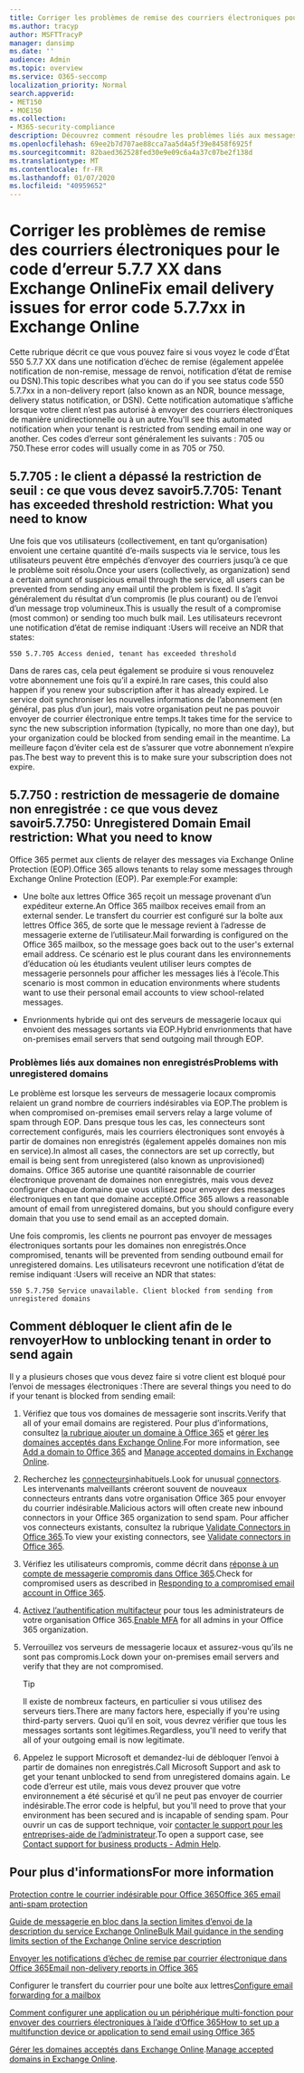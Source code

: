 ```yaml
---
title: Corriger les problèmes de remise des courriers électroniques pour le code d’erreur 5.7.7 XX dans Exchange Online
ms.author: tracyp
author: MSFTTracyP
manager: dansimp
ms.date: ''
audience: Admin
ms.topic: overview
ms.service: O365-seccomp
localization_priority: Normal
search.appverid:
- MET150
- MOE150
ms.collection:
- M365-security-compliance
description: Découvrez comment résoudre les problèmes liés aux messages électroniques pour le code d’erreur 5.7.7 XX dans Exchange Online (le client a bloqué l’envoi de messages).
ms.openlocfilehash: 69ee2b7d707ae88cca7aa5d4a5f39e8458f6925f
ms.sourcegitcommit: 82baed362528fed30e9e09c6a4a37c07be2f138d
ms.translationtype: MT
ms.contentlocale: fr-FR
ms.lasthandoff: 01/07/2020
ms.locfileid: "40959652"
---
```

# <a name="fix-email-delivery-issues-for-error-code-577xx-in-exchange-online"></a><span data-ttu-id="a564f-103">Corriger les problèmes de remise des courriers électroniques pour le code d’erreur 5.7.7 XX dans Exchange Online</span><span class="sxs-lookup"><span data-stu-id="a564f-103">Fix email delivery issues for error code 5.7.7xx in Exchange Online</span></span>

<span data-ttu-id="a564f-104">Cette rubrique décrit ce que vous pouvez faire si vous voyez le code d’État 550 5.7.7 XX dans une notification d’échec de remise (également appelée notification de non-remise, message de renvoi, notification d’état de remise ou DSN).</span><span class="sxs-lookup"><span data-stu-id="a564f-104">This topic describes what you can do if you see status code 550 5.7.7xx in a non-delivery report (also known as an NDR, bounce message, delivery status notification, or DSN).</span></span> <span data-ttu-id="a564f-105">Cette notification automatique s’affiche lorsque votre client n’est pas autorisé à envoyer des courriers électroniques de manière unidirectionnelle ou à un autre.</span><span class="sxs-lookup"><span data-stu-id="a564f-105">You'll see this automated notification when your tenant is restricted from sending email in one way or another.</span></span> <span data-ttu-id="a564f-106">Ces codes d’erreur sont généralement les suivants : 705 ou 750.</span><span class="sxs-lookup"><span data-stu-id="a564f-106">These error codes will usually come in as 705 or 750.</span></span>

## <a name="57705-tenant-has-exceeded-threshold-restriction-what-you-need-to-know"></a><span data-ttu-id="a564f-107">5.7.705 : le client a dépassé la restriction de seuil : ce que vous devez savoir</span><span class="sxs-lookup"><span data-stu-id="a564f-107">5.7.705: Tenant has exceeded threshold restriction: What you need to know</span></span>

<span data-ttu-id="a564f-108">Une fois que vos utilisateurs (collectivement, en tant qu’organisation) envoient une certaine quantité d’e-mails suspects via le service, tous les utilisateurs peuvent être empêchés d’envoyer des courriers jusqu’à ce que le problème soit résolu.</span><span class="sxs-lookup"><span data-stu-id="a564f-108">Once your users (collectively, as organization) send a certain amount of suspicious email through the service, all users can be prevented from sending any email until the problem is fixed.</span></span> <span data-ttu-id="a564f-109">Il s’agit généralement du résultat d’un compromis (le plus courant) ou de l’envoi d’un message trop volumineux.</span><span class="sxs-lookup"><span data-stu-id="a564f-109">This is usually the result of a compromise (most common) or sending too much bulk mail.</span></span> <span data-ttu-id="a564f-110">Les utilisateurs recevront une notification d’état de remise indiquant :</span><span class="sxs-lookup"><span data-stu-id="a564f-110">Users will receive an NDR that states:</span></span>

`550 5.7.705 Access denied, tenant has exceeded threshold`

<span data-ttu-id="a564f-111">Dans de rares cas, cela peut également se produire si vous renouvelez votre abonnement une fois qu’il a expiré.</span><span class="sxs-lookup"><span data-stu-id="a564f-111">In rare cases, this could also happen if you renew your subscription after it has already expired.</span></span> <span data-ttu-id="a564f-112">Le service doit synchroniser les nouvelles informations de l’abonnement (en général, pas plus d’un jour), mais votre organisation peut ne pas pouvoir envoyer de courrier électronique entre temps.</span><span class="sxs-lookup"><span data-stu-id="a564f-112">It takes time for the service to sync the new subscription information (typically, no more than one day), but your organization could be blocked from sending email in the meantime.</span></span> <span data-ttu-id="a564f-113">La meilleure façon d’éviter cela est de s’assurer que votre abonnement n’expire pas.</span><span class="sxs-lookup"><span data-stu-id="a564f-113">The best way to prevent this is to make sure your subscription does not expire.</span></span>

## <a name="57750-unregistered-domain-email-restriction-what-you-need-to-know"></a><span data-ttu-id="a564f-114">5.7.750 : restriction de messagerie de domaine non enregistrée : ce que vous devez savoir</span><span class="sxs-lookup"><span data-stu-id="a564f-114">5.7.750: Unregistered Domain Email restriction: What you need to know</span></span>

<span data-ttu-id="a564f-115">Office 365 permet aux clients de relayer des messages via Exchange Online Protection (EOP).</span><span class="sxs-lookup"><span data-stu-id="a564f-115">Office 365 allows tenants to relay some messages through Exchange Online Protection (EOP).</span></span> <span data-ttu-id="a564f-116">Par exemple:</span><span class="sxs-lookup"><span data-stu-id="a564f-116">For example:</span></span>

- <span data-ttu-id="a564f-117">Une boîte aux lettres Office 365 reçoit un message provenant d’un expéditeur externe.</span><span class="sxs-lookup"><span data-stu-id="a564f-117">An Office 365 mailbox receives email from an external sender.</span></span> <span data-ttu-id="a564f-118">Le transfert du courrier est configuré sur la boîte aux lettres Office 365, de sorte que le message revient à l’adresse de messagerie externe de l’utilisateur.</span><span class="sxs-lookup"><span data-stu-id="a564f-118">Mail forwarding is configured on the Office 365 mailbox, so the message goes back out to the user's external email address.</span></span> <span data-ttu-id="a564f-119">Ce scénario est le plus courant dans les environnements d’éducation où les étudiants veulent utiliser leurs comptes de messagerie personnels pour afficher les messages liés à l’école.</span><span class="sxs-lookup"><span data-stu-id="a564f-119">This scenario is most common in education environments where students want to use their personal email accounts to view school-related messages.</span></span>

- <span data-ttu-id="a564f-120">Envrionments hybride qui ont des serveurs de messagerie locaux qui envoient des messages sortants via EOP.</span><span class="sxs-lookup"><span data-stu-id="a564f-120">Hybrid envrionments that have on-premises email servers that send outgoing mail through EOP.</span></span>

### <a name="problems-with-unregistered-domains"></a><span data-ttu-id="a564f-121">Problèmes liés aux domaines non enregistrés</span><span class="sxs-lookup"><span data-stu-id="a564f-121">Problems with unregistered domains</span></span>

<span data-ttu-id="a564f-122">Le problème est lorsque les serveurs de messagerie locaux compromis relaient un grand nombre de courriers indésirables via EOP.</span><span class="sxs-lookup"><span data-stu-id="a564f-122">The problem is when compromised on-premises email servers relay a large volume of spam through EOP.</span></span> <span data-ttu-id="a564f-123">Dans presque tous les cas, les connecteurs sont correctement configurés, mais les courriers électroniques sont envoyés à partir de domaines non enregistrés (également appelés domaines non mis en service).</span><span class="sxs-lookup"><span data-stu-id="a564f-123">In almost all cases, the connectors are set up correctly, but email is being sent from unregistered (also known as unprovisioned) domains.</span></span> <span data-ttu-id="a564f-124">Office 365 autorise une quantité raisonnable de courrier électronique provenant de domaines non enregistrés, mais vous devez configurer chaque domaine que vous utilisez pour envoyer des messages électroniques en tant que domaine accepté.</span><span class="sxs-lookup"><span data-stu-id="a564f-124">Office 365 allows a reasonable amount of email from unregistered domains, but you should configure every domain that you use to send email as an accepted domain.</span></span>

<span data-ttu-id="a564f-125">Une fois compromis, les clients ne pourront pas envoyer de messages électroniques sortants pour les domaines non enregistrés.</span><span class="sxs-lookup"><span data-stu-id="a564f-125">Once compromised, tenants will be prevented from sending outbound email for unregistered domains.</span></span> <span data-ttu-id="a564f-126">Les utilisateurs recevront une notification d’état de remise indiquant :</span><span class="sxs-lookup"><span data-stu-id="a564f-126">Users will receive an NDR that states:</span></span>

`550 5.7.750 Service unavailable. Client blocked from sending from unregistered domains`

## <a name="how-to-unblocking-tenant-in-order-to-send-again"></a><span data-ttu-id="a564f-127">Comment débloquer le client afin de le renvoyer</span><span class="sxs-lookup"><span data-stu-id="a564f-127">How to unblocking tenant in order to send again</span></span>

<span data-ttu-id="a564f-128">Il y a plusieurs choses que vous devez faire si votre client est bloqué pour l’envoi de messages électroniques :</span><span class="sxs-lookup"><span data-stu-id="a564f-128">There are several things you need to do if your tenant is blocked from sending email:</span></span>

1. <span data-ttu-id="a564f-129">Vérifiez que tous vos domaines de messagerie sont inscrits.</span><span class="sxs-lookup"><span data-stu-id="a564f-129">Verify that all of your email domains are registered.</span></span> <span data-ttu-id="a564f-130">Pour plus d’informations, consultez [la rubrique ajouter un domaine à Office 365](https://docs.microsoft.com/en-us/office365/admin/setup/add-domain) et [gérer les domaines acceptés dans Exchange Online](https://docs.microsoft.com/exchange/mail-flow-best-practices/manage-accepted-domains/manage-accepted-domains).</span><span class="sxs-lookup"><span data-stu-id="a564f-130">For more information, see [Add a domain to Office 365](https://docs.microsoft.com/en-us/office365/admin/setup/add-domain) and [Manage accepted domains in Exchange Online](https://docs.microsoft.com/exchange/mail-flow-best-practices/manage-accepted-domains/manage-accepted-domains).</span></span>

2. <span data-ttu-id="a564f-131">Recherchez les [connecteurs](https://docs.microsoft.com/exchange/mail-flow-best-practices/use-connectors-to-configure-mail-flow/use-connectors-to-configure-mail-flow)inhabituels.</span><span class="sxs-lookup"><span data-stu-id="a564f-131">Look for unusual [connectors](https://docs.microsoft.com/exchange/mail-flow-best-practices/use-connectors-to-configure-mail-flow/use-connectors-to-configure-mail-flow).</span></span> <span data-ttu-id="a564f-132">Les intervenants malveillants créeront souvent de nouveaux connecteurs entrants dans votre organisation Office 365 pour envoyer du courrier indésirable.</span><span class="sxs-lookup"><span data-stu-id="a564f-132">Malicious actors will often create new inbound connectors in your Office 365 organization to send spam.</span></span> <span data-ttu-id="a564f-133">Pour afficher vos connecteurs existants, consultez la rubrique [Validate Connectors in Office 365](https://docs.microsoft.com/exchange/mail-flow-best-practices/use-connectors-to-configure-mail-flow/validate-connectors).</span><span class="sxs-lookup"><span data-stu-id="a564f-133">To view your existing connectors, see [Validate connectors in Office 365](https://docs.microsoft.com/exchange/mail-flow-best-practices/use-connectors-to-configure-mail-flow/validate-connectors).</span></span>

3. <span data-ttu-id="a564f-134">Vérifiez les utilisateurs compromis, comme décrit dans [réponse à un compte de messagerie compromis dans Office 365](responding-to-a-compromised-email-account.md).</span><span class="sxs-lookup"><span data-stu-id="a564f-134">Check for compromised users as described in [Responding to a compromised email account in Office 365](responding-to-a-compromised-email-account.md).</span></span>

4. <span data-ttu-id="a564f-135">[Activez l’authentification multifacteur](https://docs.microsoft.com/office365/admin/security-and-compliance/set-up-multi-factor-authentication) pour tous les administrateurs de votre organisation Office 365.</span><span class="sxs-lookup"><span data-stu-id="a564f-135">[Enable MFA](https://docs.microsoft.com/office365/admin/security-and-compliance/set-up-multi-factor-authentication) for all admins in your Office 365 organization.</span></span>

5. <span data-ttu-id="a564f-136">Verrouillez vos serveurs de messagerie locaux et assurez-vous qu’ils ne sont pas compromis.</span><span class="sxs-lookup"><span data-stu-id="a564f-136">Lock down your on-premises email servers and verify that they are not compromised.</span></span>

   > [!TIP]
   > <span data-ttu-id="a564f-137">Il existe de nombreux facteurs, en particulier si vous utilisez des serveurs tiers.</span><span class="sxs-lookup"><span data-stu-id="a564f-137">There are many factors here, especially if you're using third-party servers.</span></span> <span data-ttu-id="a564f-138">Quoi qu’il en soit, vous devrez vérifier que tous les messages sortants sont légitimes.</span><span class="sxs-lookup"><span data-stu-id="a564f-138">Regardless, you'll need to verify that all of your outgoing email is now legitimate.</span></span>

6. <span data-ttu-id="a564f-139">Appelez le support Microsoft et demandez-lui de débloquer l’envoi à partir de domaines non enregistrés.</span><span class="sxs-lookup"><span data-stu-id="a564f-139">Call Microsoft Support and ask to get your tenant unblocked to send from unregistered domains again.</span></span> <span data-ttu-id="a564f-140">Le code d’erreur est utile, mais vous devez prouver que votre environnement a été sécurisé et qu’il ne peut pas envoyer de courrier indésirable.</span><span class="sxs-lookup"><span data-stu-id="a564f-140">The error code is helpful, but you'll need to prove that your environment has been secured and is incapable of sending spam.</span></span> <span data-ttu-id="a564f-141">Pour ouvrir un cas de support technique, voir [contacter le support pour les entreprises-aide de l’administrateur](https://docs.microsoft.com/office365/admin/contact-support-for-business-products).</span><span class="sxs-lookup"><span data-stu-id="a564f-141">To open a support case, see [Contact support for business products - Admin Help](https://docs.microsoft.com/office365/admin/contact-support-for-business-products).</span></span>

## <a name="for-more-information"></a><span data-ttu-id="a564f-142">Pour plus d'informations</span><span class="sxs-lookup"><span data-stu-id="a564f-142">For more information</span></span>

[<span data-ttu-id="a564f-143">Protection contre le courrier indésirable pour Office 365</span><span class="sxs-lookup"><span data-stu-id="a564f-143">Office 365 email anti-spam protection</span></span>](anti-spam-protection.md)

[<span data-ttu-id="a564f-144">Guide de messagerie en bloc dans la section limites d’envoi de la description du service Exchange Online</span><span class="sxs-lookup"><span data-stu-id="a564f-144">Bulk Mail guidance in the sending limits section of the Exchange Online service description</span></span>](https://docs.microsoft.com/en-us/office365/servicedescriptions/exchange-online-service-description/exchange-online-limits#receiving-and-sending-limits)

[<span data-ttu-id="a564f-145">Envoyer les notifications d’échec de remise par courrier électronique dans Office 365</span><span class="sxs-lookup"><span data-stu-id="a564f-145">Email non-delivery reports in Office 365</span></span>](https://docs.microsoft.com/exchange/mail-flow-best-practices/non-delivery-reports-in-exchange-online/non-delivery-reports-in-exchange-online)

<span data-ttu-id="a564f-146">Configurer le transfert du courrier pour une boîte aux lettres</span><span class="sxs-lookup"><span data-stu-id="a564f-146">[Configure email forwarding for a mailbox](https://docs.microsoft.com/exchange/recipients-in-exchange-online/manage-user-mailboxes/configure-email-forwarding)</span></span>

[<span data-ttu-id="a564f-147">Comment configurer une application ou un périphérique multi-fonction pour envoyer des courriers électroniques à l’aide d’Office 365</span><span class="sxs-lookup"><span data-stu-id="a564f-147">How to set up a multifunction device or application to send email using Office 365</span></span>](https://docs.microsoft.com/Exchange/mail-flow-best-practices/how-to-set-up-a-multifunction-device-or-application-to-send-email-using-office-3)

<span data-ttu-id="a564f-148">[Gérer les domaines acceptés dans Exchange Online](https://docs.microsoft.com/exchange/mail-flow-best-practices/manage-accepted-domains/manage-accepted-domains).</span><span class="sxs-lookup"><span data-stu-id="a564f-148">[Manage accepted domains in Exchange Online](https://docs.microsoft.com/exchange/mail-flow-best-practices/manage-accepted-domains/manage-accepted-domains).</span></span>

